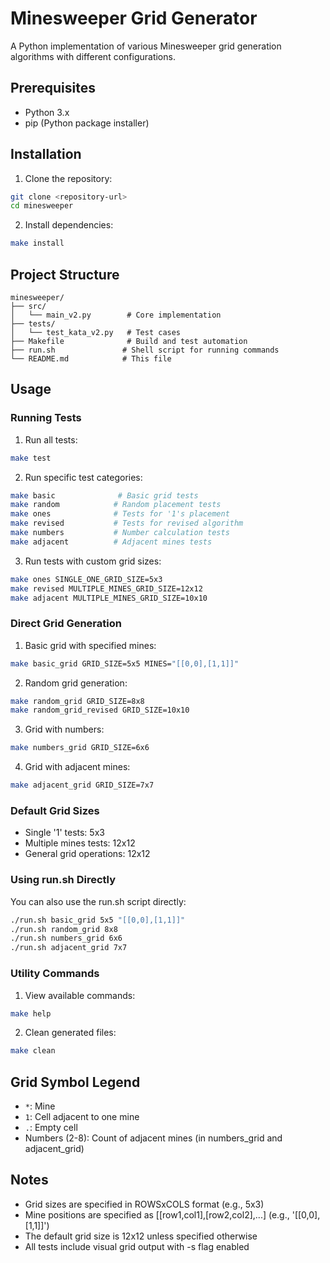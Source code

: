 # Minesweeper Grid Generator

A Python implementation of various Minesweeper grid generation algorithms with different configurations.

## Prerequisites

- Python 3.x
- pip (Python package installer)

## Installation

1. Clone the repository:
```bash
git clone <repository-url>
cd minesweeper
```

2. Install dependencies:
```bash
make install
```

## Project Structure

```
minesweeper/
├── src/
│   └── main_v2.py        # Core implementation
├── tests/
│   └── test_kata_v2.py   # Test cases
├── Makefile              # Build and test automation
├── run.sh               # Shell script for running commands
└── README.md            # This file
```

## Usage

### Running Tests

1. Run all tests:
```bash
make test
```

2. Run specific test categories:
```bash
make basic              # Basic grid tests
make random            # Random placement tests
make ones              # Tests for '1's placement
make revised           # Tests for revised algorithm
make numbers           # Number calculation tests
make adjacent          # Adjacent mines tests
```

3. Run tests with custom grid sizes:
```bash
make ones SINGLE_ONE_GRID_SIZE=5x3
make revised MULTIPLE_MINES_GRID_SIZE=12x12
make adjacent MULTIPLE_MINES_GRID_SIZE=10x10
```

### Direct Grid Generation

1. Basic grid with specified mines:
```bash
make basic_grid GRID_SIZE=5x5 MINES="[[0,0],[1,1]]"
```

2. Random grid generation:
```bash
make random_grid GRID_SIZE=8x8
make random_grid_revised GRID_SIZE=10x10
```

3. Grid with numbers:
```bash
make numbers_grid GRID_SIZE=6x6
```

4. Grid with adjacent mines:
```bash
make adjacent_grid GRID_SIZE=7x7
```

### Default Grid Sizes
- Single '1' tests: 5x3
- Multiple mines tests: 12x12
- General grid operations: 12x12

### Using run.sh Directly

You can also use the run.sh script directly:
```bash
./run.sh basic_grid 5x5 "[[0,0],[1,1]]"
./run.sh random_grid 8x8
./run.sh numbers_grid 6x6
./run.sh adjacent_grid 7x7
```

### Utility Commands

1. View available commands:
```bash
make help
```

2. Clean generated files:
```bash
make clean
```

## Grid Symbol Legend
- `*`: Mine
- `1`: Cell adjacent to one mine
- `.`: Empty cell
- Numbers (2-8): Count of adjacent mines (in numbers_grid and adjacent_grid)

## Notes
- Grid sizes are specified in ROWSxCOLS format (e.g., 5x3)
- Mine positions are specified as [[row1,col1],[row2,col2],...] (e.g., '[[0,0],[1,1]]')
- The default grid size is 12x12 unless specified otherwise
- All tests include visual grid output with -s flag enabled
